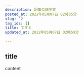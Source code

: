 ```yaml
---
description: 記事の説明文
posted_at: 2022年05月07日 02時35分
slug: '2'
tag_ids: []
title: てすと
updated_at: 2022年05月07日 02時59分

---
```

## title
content

<p slug=3 basePath="/GitHubIssuesCMS_sideF"></p>
